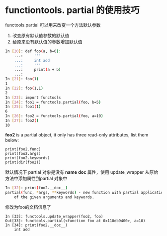 # functiontools. partial 的使用技巧



functools.partial 可以用来改变一个方法默认参数
1. 改变原有默认值参数的默认值
2. 给原来没有默认值的参数增加默认值

```bash
In [20]: def foo(a, b=0):
    ...:     '''
    ...:     int add
    ...:     '''
    ...:     print(a + b)
    ...:     
In [21]: foo(1)
1
In [22]: foo(1,1)
2
In [23]: import functools
In [24]: foo1 = functools.partial(foo, b=5)
In [25]: foo1(1)
6
In [26]: foo2 = functools.partial(foo, a=10)
In [27]: foo2()
10
```

**foo2** is a partial object, it only has three read-only attributes, list them below:

```
print(foo2.func)
print(foo2.args)
print(foo2.keywords)
print(dir(foo2))

```
默认情况下 partial 对象是没有 __name__ __doc__ 属性，使用 update_wrapper 从原始方法中添加属性到partial 对象中
```bash
In [32]: print(foo2.__doc__)
partial(func, *args, **keywords) - new function with partial application
    of the given arguments and keywords.
```

修改为foo的文档信息了

```
In [33]: functools.update_wrapper(foo2, foo)
Out[33]: functools.partial(<function foo at 0x110eb9400>, a=10)
In [34]: print(foo2.__doc__)
    int add
```

